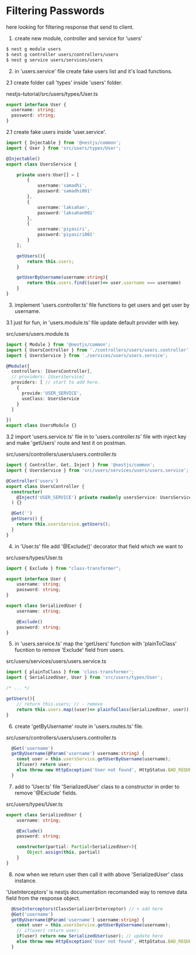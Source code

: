 # Filtering Passwords

here looking for filtering response that send to client.     

1. create new module, controller and service for 'users'   
```bash  
$ nest g module users
$ nest g controller users/controllers/users
$ nest g service users/services/users
```

2. in 'users.service' file create fake users list and it's load functions.   

2.1 create folder call 'types' inside 'users' folder.   

nestjs-tutorial/src/users/types/User.ts
```ts
export interface User {
  username: string;
  password: string;
}
```

2.1 create fake users inside 'user.service'.   

```ts
import { Injectable } from '@nestjs/common';
import { User } from 'src/users/types/User';

@Injectable()
export class UsersService {

    private users:User[] = [
        {
            username:'samadhi',
            password:'samadhi001'
        },
        {
            username:'laksahan',
            password:'laksahan001'
        },
        {
            username:'piyasiri',
            password:'piyasiri001'
        }
    ];

    getUsers(){
        return this.users;
    }

    getUserByUsername(username:string){
        return this.users.find((user)=> user.username === username)
    }
}
```

3. implement 'users.controller.ts' file functions to get users and get user by username.    

3.1 just for fun, in 'users.module.ts' file update default provider with key.  

src/users/users.module.ts
```ts
import { Module } from '@nestjs/common';
import { UsersController } from './controllers/users/users.controller';
import { UsersService } from './services/users/users.service';

@Module({
  controllers: [UsersController],
  // providers: [UsersService]
  providers: [ // start to add here.
    {
      provide:'USER_SERVICE',
      useClass: UsersService
    }
  ]

})
export class UsersModule {}
```

3.2 import 'users.service.ts' file in to 'users.controller.ts' file with inject key and make 'getUsers' route and test it on postman.   

src/users/controllers/users/users.controller.ts
```ts
import { Controller, Get, Inject } from '@nestjs/common';
import { UsersService } from 'src/users/services/users/users.service';

@Controller('users')
export class UsersController {
  constructor(
    @Inject('USER_SERVICE') private readonly usersService: UsersService,
  ) {}

  @Get('')
  getUsers() {
    return this.usersService.getUsers();
  }
}

```

4. in 'User.ts' file add '@Exclude()' decorator that field which we want to 

src/users/types/User.ts
```ts
import { Exclude } from "class-transformer";

export interface User {
    username: string;
    password: string;
}

export class SerializedUser {
    username: string;

    @Exclude()
    password: string;
}
```

5. in 'users.service.ts' map the 'getUsers' function with 'plainToClass' fucntion to remove 'Exclude' field from users.   

src/users/services/users/users.service.ts
```ts
import { plainToClass } from 'class-transformer';
import { SerializedUser, User } from 'src/users/types/User';

/* ... */

getUsers(){
    // return this.users; // - remove
    return this.users.map((user)=> plainToClass(SerializedUser, user)); // + add
}
```   

6. create 'getByUsername' route in 'users.routes.ts' file.

src/users/controllers/users/users.controller.ts
```ts
  @Get('username')
  getByUsername(@Param('username') username:string) {
    const user = this.usersService.getUserByUsername(username);
    if(user) return user;
    else throw new HttpException('User not found', HttpStatus.BAD_REQUEST);
  }
```

7. add to  'User.ts' file 'SerializedUser' class to a constructor in order to remove '@Exclude' fields.

src/users/types/User.ts
```ts
export class SerializedUser {
    username: string;

    @Exclude()
    password: string;

    constructor(partial: Partial<SerializedUser>){
        Object.assign(this, partial)
    }
}
```

8. now when we return user then call it with above 'SerializedUser' class instance.   

'UseInterceptors' is nestjs documentation recomanded way to remove data field from the response object.

```ts  
  @UseInterceptors(ClassSerializerInterceptor) // + add here
  @Get('username')
  getByUsername(@Param('username') username:string) {
    const user = this.usersService.getUserByUsername(username);
    // if(user) return user;
    if(user) return new SerializedUser(user); // update here
    else throw new HttpException('User not found', HttpStatus.BAD_REQUEST);
  }
```